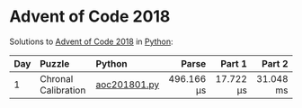 # Advent of Code 2018

Solutions to [Advent of Code 2018](https://adventofcode.com/2018/) in [Python](https://www.python.org/):

| Day  | Puzzle              | Python                                              |      Parse |    Part 1 |    Part 2 |
| :--- | :------------------ | :-------------------------------------------------- | ---------: | --------: | --------: |
| 1    | Chronal Calibration | [aoc201801.py](01_chronal_calibration/aoc201801.py) | 496.166 μs | 17.722 μs | 31.048 ms |
